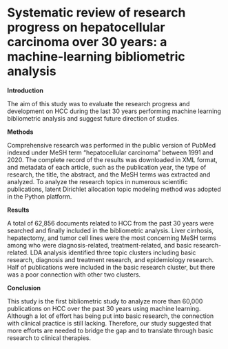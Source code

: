 # Systematic review of research progress on hepatocellular carcinoma over 30 years: a machine-learning bibliometric analysis

**Introduction**

The aim of this study was to evaluate the research progress and development on HCC during the last 30 years performing machine learning bibliometric analysis and suggest future direction of studies.

**Methods**

Comprehensive research was performed in the public version of PubMed indexed under MeSH term “hepatocellular carcinoma” between 1991 and 2020. The complete record of the results was downloaded in XML format, and metadata of each article, such as the publication year, the type of research, the title, the abstract, and the MeSH terms was extracted and analyzed. To analyze the research topics in numerous scientific publications, latent Dirichlet allocation topic modeling method was adopted in the Python platform.

**Results**

A total of 62,856 documents related to HCC from the past 30 years were searched and finally included in the bibliometric analysis. Liver cirrhosis, hepatectomy, and tumor cell lines were the most concerning MeSH terms among who were diagnosis-related, treatment-related, and basic research-related. LDA analysis identified three topic clusters including basic research, diagnosis and treatment research, and epidemiology research. Half of publications were included in the basic research cluster, but there was a poor connection with other two clusters.

**Conclusion**

This study is the first bibliometric study to analyze more than 60,000 publications on HCC over the past 30 years using machine learning. Although a lot of effort has being put into basic research, the connection with clinical practice is still lacking. Therefore, our study suggested that more efforts are needed to bridge the gap and to translate through basic research to clinical therapies.
